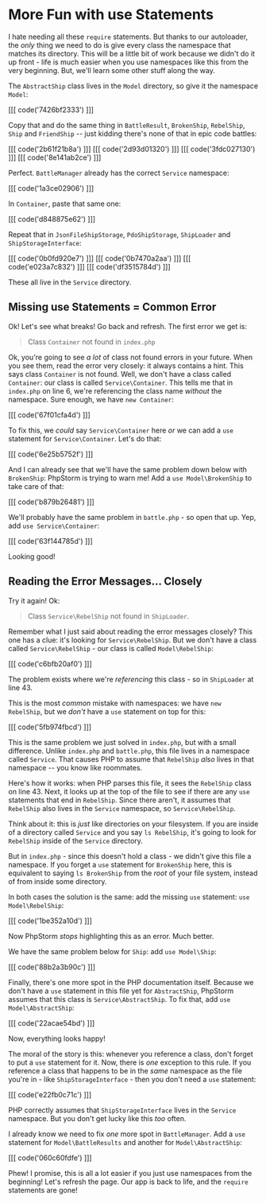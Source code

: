 # More Fun with use Statements

I hate needing all these `require` statements. But thanks to our autoloader, the
*only* thing we need to do is give every class the namespace that matches its directory.
This will be a little bit of work because we didn't do it up front - life is much
easier when you use namespaces like this from the very beginning. But, we'll learn
some other stuff along the way.

The `AbstractShip` class lives in the `Model` directory, so give it the namespace
`Model`:

[[[ code('7426bf2333') ]]]

Copy that and do the same thing in `BattleResult`, `BrokenShip`, `RebelShip`, `Ship`
and `FriendShip` -- just kidding there's none of that in epic code battles:

[[[ code('2b61f21b8a') ]]]
[[[ code('2d93d01320') ]]]
[[[ code('3fdc027130') ]]]
[[[ code('8e141ab2ce') ]]]

Perfect. `BattleManager` already has the correct `Service` namespace:

[[[ code('1a3ce02906') ]]]

In `Container`, paste that same one:

[[[ code('d848875e62') ]]]

Repeat that in `JsonFileShipStorage`, `PdoShipStorage`, `ShipLoader` and `ShipStorageInterface`:

[[[ code('0b0fd920e7') ]]]
[[[ code('0b7470a2aa') ]]]
[[[ code('e023a7c832') ]]]
[[[ code('df3515784d') ]]]

These all live in the `Service` directory.

## Missing use Statements = Common Error

Ok! Let's see what breaks! Go back and refresh. The first error we get is:

> Class `Container` not found in `index.php`

Ok, you're going to see *a lot* of class not found errors in your future. When you
see them, read the error very closely: it always contains a hint. This says class
`Container` is not found. Well, we don't have a class called `Container`: our class
is called `Service\Container`. This tells me that in `index.php` on line 6, we're
referencing the class name *without* the namespace. Sure enough, we have `new Container`:

[[[ code('67f01cfa4d') ]]]

To fix this, we *could* say `Service\Container` here *or* we can add a `use` statement
for `Service\Container`. Let's do that:

[[[ code('6e25b5752f') ]]]

And I can already see that we'll have the same problem down below with `BrokenShip`:
PhpStorm is trying to warn me! Add a `use Model\BrokenShip` to take care of that:

[[[ code('b879b26481') ]]]

We'll probably have the same problem in `battle.php` - so open that up. Yep, add
`use Service\Container`:

[[[ code('63f144785d') ]]]

Looking good!

## Reading the Error Messages... Closely

Try it again! Ok:

> Class `Service\RebelShip` not found in `ShipLoader`.

Remember what I just said about reading the error messages closely? This one has
a clue: it's looking for `Service\RebelShip`. But we don't have a class called
`Service\RebelShip` - our class is called `Model\RebelShip`:

[[[ code('c6bfb20af0') ]]]

The problem exists where we're *referencing* this class - so in `ShipLoader` at line 43.

This is the most *common* mistake with namespaces: we have `new RebelShip`, but we
*don't* have a `use` statement on top for this:

[[[ code('5fb974fbcd') ]]]

This is the same problem we just solved in `index.php`, but with a small difference.
Unlike `index.php` and `battle.php`, this file lives in a namespace called `Service`.
That causes PHP to assume that `RebelShip` *also* lives in that namespace -- you know
like roommates.

Here's how it works: when PHP parses this file, it sees the `RebelShip` class on
line 43. Next, it looks up at the top of the file to see if there are any `use`
statements that end in `RebelShip`. Since there aren't, it assumes that `RebelShip`
also lives in the `Service` namespace, so `Service\RebelShip`.

Think about it: this is *just* like directories on your filesystem. If you are inside
of a directory called `Service` and you say `ls RebelShip`,  it's going to look for
`RebelShip` inside of the `Service` directory.

But in `index.php` - since this doesn't hold a class - we didn't give this file a
namespace. If you forget a `use` statement for `BrokenShip` here, this is equivalent
to saying `ls BrokenShip` from the *root* of your file system, instead of from inside
some directory.

In both cases the solution is the same: add the missing `use` statement: `use Model\RebelShip`:

[[[ code('1be352a10d') ]]]

Now PhpStorm *stops* highlighting this as an error. Much better.

We have the same problem below for `Ship`: add `use Model\Ship`:

[[[ code('88b2a3b90c') ]]]

Finally, there's one more spot in the PHP documentation itself. Because we don't have
a `use` statement in this file yet for `AbstractShip`, PhpStorm assumes that this class
is `Service\AbstractShip`. To fix that, add `use Model\AbstractShip`:

[[[ code('22acae54bd') ]]]

Now, everything looks happy!

The moral of the story is this: whenever you reference a class, don't forget to put
a `use` statement for it. Now, there is *one* exception to this rule. If you reference
a class that happens to be in the *same* namespace as the file you're in - like
`ShipStorageInterface` - then you don't need a `use` statement:

[[[ code('e22fb0c71c') ]]]

PHP correctly assumes that `ShipStorageInterface` lives in the `Service` namespace.
But you don't get lucky like this *too* often.

I already know we need to fix *one* more spot in `BattleManager`. Add a `use` statement
for `Model\BattleResults` and another for `Model\AbstractShip`:

[[[ code('060c60fdfe') ]]]

Phew! I promise, this is all a lot easier if you just use namespaces from the beginning!
Let's refresh the page. Our app is back to life, and the `require` statements are
gone!
